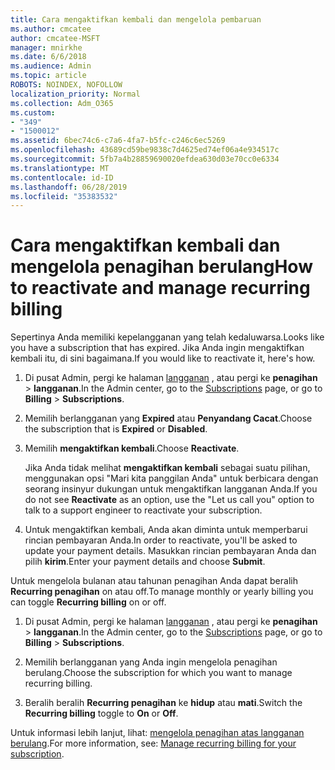 ```yaml
---
title: Cara mengaktifkan kembali dan mengelola pembaruan
ms.author: cmcatee
author: cmcatee-MSFT
manager: mnirkhe
ms.date: 6/6/2018
ms.audience: Admin
ms.topic: article
ROBOTS: NOINDEX, NOFOLLOW
localization_priority: Normal
ms.collection: Adm_O365
ms.custom:
- "349"
- "1500012"
ms.assetid: 6bec74c6-c7a6-4fa7-b5fc-c246c6ec5269
ms.openlocfilehash: 43689cd59be9838c7d4625ed74ef06a4e934517c
ms.sourcegitcommit: 5fb7a4b28859690020efdea630d03e70cc0e6334
ms.translationtype: MT
ms.contentlocale: id-ID
ms.lasthandoff: 06/28/2019
ms.locfileid: "35383532"
---
```

# <a name="how-to-reactivate-and-manage-recurring-billing"></a><span data-ttu-id="04adf-102">Cara mengaktifkan kembali dan mengelola penagihan berulang</span><span class="sxs-lookup"><span data-stu-id="04adf-102">How to reactivate and manage recurring billing</span></span>

<span data-ttu-id="04adf-103">Sepertinya Anda memiliki kepelangganan yang telah kedaluwarsa.</span><span class="sxs-lookup"><span data-stu-id="04adf-103">Looks like you have a subscription that has expired.</span></span> <span data-ttu-id="04adf-104">Jika Anda ingin mengaktifkan kembali itu, di sini bagaimana.</span><span class="sxs-lookup"><span data-stu-id="04adf-104">If you would like to reactivate it, here's how.</span></span>
  
1. <span data-ttu-id="04adf-105">Di pusat Admin, pergi ke halaman [langganan](https://go.microsoft.com/fwlink/p/?linkid=842054) , atau pergi ke **penagihan** \> **langganan**.</span><span class="sxs-lookup"><span data-stu-id="04adf-105">In the Admin center, go to the [Subscriptions](https://go.microsoft.com/fwlink/p/?linkid=842054) page, or go to **Billing** \> **Subscriptions**.</span></span>

2. <span data-ttu-id="04adf-106">Memilih berlangganan yang **Expired** atau **Penyandang Cacat**.</span><span class="sxs-lookup"><span data-stu-id="04adf-106">Choose the subscription that is **Expired** or **Disabled**.</span></span>

3. <span data-ttu-id="04adf-107">Memilih **mengaktifkan kembali**.</span><span class="sxs-lookup"><span data-stu-id="04adf-107">Choose **Reactivate**.</span></span>

    <span data-ttu-id="04adf-108">Jika Anda tidak melihat **mengaktifkan kembali** sebagai suatu pilihan, menggunakan opsi "Mari kita panggilan Anda" untuk berbicara dengan seorang insinyur dukungan untuk mengaktifkan langganan Anda.</span><span class="sxs-lookup"><span data-stu-id="04adf-108">If you do not see **Reactivate** as an option, use the "Let us call you" option to talk to a support engineer to reactivate your subscription.</span></span>

4. <span data-ttu-id="04adf-109">Untuk mengaktifkan kembali, Anda akan diminta untuk memperbarui rincian pembayaran Anda.</span><span class="sxs-lookup"><span data-stu-id="04adf-109">In order to reactivate, you'll be asked to update your payment details.</span></span> <span data-ttu-id="04adf-110">Masukkan rincian pembayaran Anda dan pilih **kirim**.</span><span class="sxs-lookup"><span data-stu-id="04adf-110">Enter your payment details and choose **Submit**.</span></span>

<span data-ttu-id="04adf-111">Untuk mengelola bulanan atau tahunan penagihan Anda dapat beralih **Recurring penagihan** on atau off.</span><span class="sxs-lookup"><span data-stu-id="04adf-111">To manage monthly or yearly billing you can toggle **Recurring billing** on or off.</span></span>
  
1. <span data-ttu-id="04adf-112">Di pusat Admin, pergi ke halaman [langganan](https://go.microsoft.com/fwlink/p/?linkid=842054) , atau pergi ke **penagihan** \> **langganan**.</span><span class="sxs-lookup"><span data-stu-id="04adf-112">In the Admin center, go to the [Subscriptions](https://go.microsoft.com/fwlink/p/?linkid=842054) page, or go to **Billing** \> **Subscriptions**.</span></span>

2. <span data-ttu-id="04adf-113">Memilih berlangganan yang Anda ingin mengelola penagihan berulang.</span><span class="sxs-lookup"><span data-stu-id="04adf-113">Choose the subscription for which you want to manage recurring billing.</span></span>

3. <span data-ttu-id="04adf-114">Beralih beralih **Recurring penagihan** ke **hidup** atau **mati**.</span><span class="sxs-lookup"><span data-stu-id="04adf-114">Switch the **Recurring billing** toggle to **On** or **Off**.</span></span>

<span data-ttu-id="04adf-115">Untuk informasi lebih lanjut, lihat: [mengelola penagihan atas langganan berulang](https://support.office.com/article/8d83b530-f4ca-47f6-a666-e5791cbacc7e).</span><span class="sxs-lookup"><span data-stu-id="04adf-115">For more information, see: [Manage recurring billing for your subscription](https://support.office.com/article/8d83b530-f4ca-47f6-a666-e5791cbacc7e).</span></span>
  